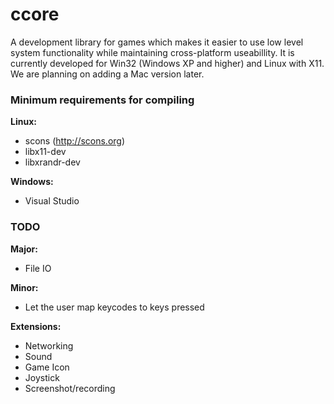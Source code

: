 ccore
=====

A development library for games which makes it easier to use low level system functionality while maintaining cross-platform useabillity.
It is currently developed for Win32 (Windows XP and higher) and Linux with X11. We are planning on adding a Mac version later.

### Minimum requirements for compiling ###
**Linux:**
- scons (http://scons.org)
- libx11-dev
- libxrandr-dev

**Windows:**
- Visual Studio

### TODO ###
**Major:**
- File IO

**Minor:**
- Let the user map keycodes to keys pressed

**Extensions:**
- Networking
- Sound
- Game Icon
- Joystick
- Screenshot/recording
